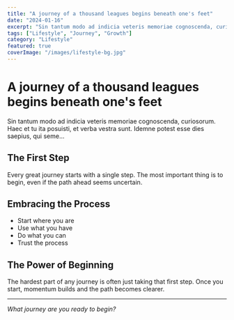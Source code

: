 ```yaml
---
title: "A journey of a thousand leagues begins beneath one's feet"
date: "2024-01-16"
excerpt: "Sin tantum modo ad indicia veteris memoriae cognoscenda, curiosorum. Haec et tu ita posuisti, et verba vestra sunt. Idemne potest esse dies saepius, qui seme..."
tags: ["Lifestyle", "Journey", "Growth"]
category: "Lifestyle"
featured: true
coverImage: "/images/lifestyle-bg.jpg"
---
```


# A journey of a thousand leagues begins beneath one's feet

Sin tantum modo ad indicia veteris memoriae cognoscenda, curiosorum. Haec et tu ita posuisti, et verba vestra sunt. Idemne potest esse dies saepius, qui seme...

## The First Step

Every great journey starts with a single step. The most important thing is to begin, even if the path ahead seems uncertain.

## Embracing the Process

- Start where you are
- Use what you have
- Do what you can
- Trust the process

## The Power of Beginning

The hardest part of any journey is often just taking that first step. Once you start, momentum builds and the path becomes clearer.

---

*What journey are you ready to begin?*
